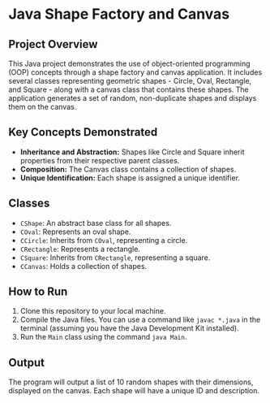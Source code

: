 # Java Shape Factory and Canvas

## Project Overview

This Java project demonstrates the use of object-oriented programming (OOP) concepts through a shape factory and canvas application. It includes several classes representing geometric shapes - Circle, Oval, Rectangle, and Square - along with a canvas class that contains these shapes. The application generates a set of random, non-duplicate shapes and displays them on the canvas.

## Key Concepts Demonstrated

- **Inheritance and Abstraction:** Shapes like Circle and Square inherit properties from their respective parent classes.
- **Composition:** The Canvas class contains a collection of shapes.
- **Unique Identification:** Each shape is assigned a unique identifier.

## Classes

- `CShape`: An abstract base class for all shapes.
- `COval`: Represents an oval shape.
- `CCircle`: Inherits from `COval`, representing a circle.
- `CRectangle`: Represents a rectangle.
- `CSquare`: Inherits from `CRectangle`, representing a square.
- `CCanvas`: Holds a collection of shapes.

## How to Run

1. Clone this repository to your local machine.
2. Compile the Java files. You can use a command like `javac *.java` in the terminal (assuming you have the Java Development Kit installed).
3. Run the `Main` class using the command `java Main`.

## Output

The program will output a list of 10 random shapes with their dimensions, displayed on the canvas. Each shape will have a unique ID and description.

